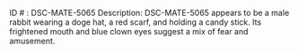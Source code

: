 ID # : DSC-MATE-5065
Description: DSC-MATE-5065 appears to be a male rabbit wearing a doge hat, a red scarf, and holding a candy stick. Its frightened mouth and blue clown eyes suggest a mix of fear and amusement.